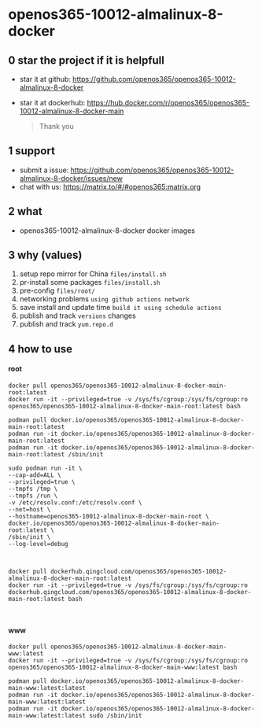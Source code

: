 # openos365-10012-almalinux-8-docker

## 0 star the project if it is helpfull

* star it at github: https://github.com/openos365/openos365-10012-almalinux-8-docker
* star it at dockerhub: https://hub.docker.com/r/openos365/openos365-10012-almalinux-8-docker-main

  > Thank you

## 1 support

* submit a issue: https://github.com/openos365/openos365-10012-almalinux-8-docker/issues/new
* chat with us: https://matrix.to/#/#openos365:matrix.org

## 2 what

* openos365-10012-almalinux-8-docker docker images
  
## 3 why (values)

1. setup repo mirror for China `files/install.sh`
1. pr-install some packages `files/install.sh`
1. pre-config `files/root/`
1. networking problems `using github actions network`
1. save install and update time `build it using schedule actions`
1. publish and track `versions` changes
1. publish and track `yum.repo.d`

## 4 how to use

#### root
```
docker pull openos365/openos365-10012-almalinux-8-docker-main-root:latest
docker run -it --privileged=true -v /sys/fs/cgroup:/sys/fs/cgroup:ro openos365/openos365-10012-almalinux-8-docker-main-root:latest bash

podman pull docker.io/openos365/openos365-10012-almalinux-8-docker-main-root:latest
podman run -it docker.io/openos365/openos365-10012-almalinux-8-docker-main-root:latest
podman run -it docker.io/openos365/openos365-10012-almalinux-8-docker-main-root:latest /sbin/init

sudo podman run -it \
--cap-add=ALL \
--privileged=true \
--tmpfs /tmp \
--tmpfs /run \
-v /etc/resolv.conf:/etc/resolv.conf \
--net=host \
--hostname=openos365-10012-almalinux-8-docker-main-root \
docker.io/openos365/openos365-10012-almalinux-8-docker-main-root:latest \
/sbin/init \
--log-level=debug



docker pull dockerhub.qingcloud.com/openos365/openos365-10012-almalinux-8-docker-main-root:latest
docker run -it --privileged=true -v /sys/fs/cgroup:/sys/fs/cgroup:ro dockerhub.qingcloud.com/openos365/openos365-10012-almalinux-8-docker-main-root:latest bash



```
#### www

```
docker pull openos365/openos365-10012-almalinux-8-docker-main-www:latest
docker run -it --privileged=true -v /sys/fs/cgroup:/sys/fs/cgroup:ro openos365/openos365-10012-almalinux-8-docker-main-www:latest bash

podman pull docker.io/openos365/openos365-10012-almalinux-8-docker-main-www:latest:latest
podman run -it docker.io/openos365/openos365-10012-almalinux-8-docker-main-www:latest:latest
podman run -it docker.io/openos365/openos365-10012-almalinux-8-docker-main-www:latest:latest sudo /sbin/init




```
